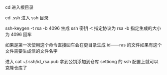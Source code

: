 cd 进入根目录

cd .ssh 进入 ssh 目录

ssh-keygen -t rsa -b 4096 生成 ssh 密钥  -t 指定协议为 rsa -b 指定生成的大小为 4096 回车

如果是第一次使用这个命令直接回车会在更目录生成 id——ras 的文件如果有这个文件需要生成信的文件名字

进入 cat ~/.ssh/id_rsa.pub 拿到公钥添加到仓库 settiong 的 ssh 配置上就可以克隆仓库了